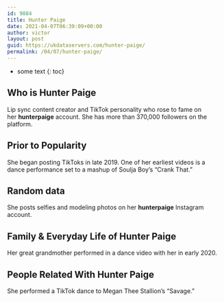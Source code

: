 ```yaml
---
id: 9084
title: Hunter Paige
date: 2021-04-07T06:39:09+00:00
author: victor
layout: post
guid: https://ukdataservers.com/hunter-paige/
permalink: /04/07/hunter-paige/
---
```


* some text
{: toc}


## Who is Hunter Paige



Lip sync content creator and TikTok personality who rose to fame on her __hunterpaige__ account. She has more than 370,000 followers on the platform.

                
                
                
## Prior to Popularity



She began posting TikToks in late 2019. One of her earliest videos is a dance performance set to a mashup of Soulja Boy&#8217;s &#8220;Crank That.&#8221;

                
                
                
## Random data



She posts selfies and modeling photos on her __hunterpaige__ Instagram account. 

                
                
                
## Family & Everyday Life of Hunter Paige



Her great grandmother performed in a dance video with her in early 2020.

                
                
                
## People Related With Hunter Paige



She performed a TikTok dance to Megan Thee Stallion&#8217;s &#8220;Savage.&#8221; 

                
              
            
          
          
          